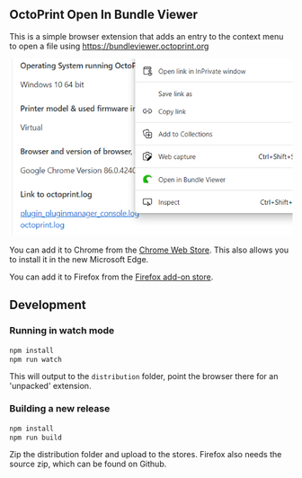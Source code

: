 ## OctoPrint Open In Bundle Viewer

This is a simple browser extension that adds an entry to the context menu to open a file using https://bundleviewer.octoprint.org

![screenshot](https://github.com/OctoPrint/Open-in-Bundle-Viewer/blob/master/media/screenshot.png)

You can add it to Chrome from the [Chrome Web Store](https://chrome.google.com/webstore/detail/open-in-bundle-viewer/pjjocccheogfceldegkfnbfmobmblhpp). This also allows you to install it in the new Microsoft Edge.

You can add it to Firefox from the [Firefox add-on store](https://addons.mozilla.org/en-GB/firefox/addon/open-in-bundle-viewer/).

## Development

### Running in watch mode

```
npm install
npm run watch
```
This will output to the `distribution` folder, point the browser there for an 'unpacked' extension.

### Building a new release

```
npm install
npm run build
```

Zip the distribution folder and upload to the stores. Firefox also needs the source zip, which can be found on Github.

